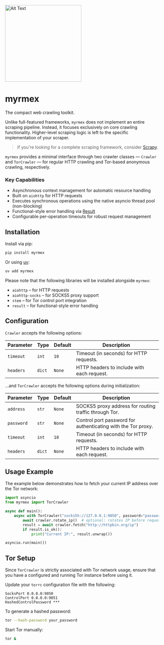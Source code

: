 <img src="https://github.com/user-attachments/assets/02206eff-e899-47a1-9ca8-5480c24b79b7" alt="Alt Text" height="250">

# myrmex

The compact web crawling toolkit.

Unlike full-featured frameworks, `myrmex` does not implement an entire scraping pipeline. Instead, it focuses exclusively on core crawling functionality. Higher-level scraping logic is left to the specific implementation of your scraper.

> If you're looking for a complete scraping framework, consider [Scrapy](https://github.com/scrapy/scrapy).

`myrmex` provides a minimal interface through two crawler classes — `Crawler` and `TorCrawler` — for regular HTTP crawling and Tor-based anonymous crawling, respectively.

### Key Capabilities

- Asynchronous context management for automatic resource handling
- Built on `aiohttp` for HTTP requests
- Executes synchronous operations using the native asyncio thread pool (non-blocking)
- Functional-style error handling via [Result](https://github.com/rustedpy/result)
- Configurable per-operation timeouts for robust request management

## Installation

Install via pip:

```bash
pip install myrmex
```

Or using [uv](https://github.com/astral-sh/uv):

```bash
uv add myrmex
```

Please note that the following libraries will be installed alongside `myrmex`:

- `aiohttp` – for HTTP requests
- `aiohttp-socks` – for SOCKS5 proxy support
- `stem` – for Tor control port integration
- `result` – for functional-style error handling

## Configuration

`Crawler` accepts the following options:

| Parameter | Type   | Default | Description                                |
| --------- | ------ | ------- | ------------------------------------------ |
| `timeout` | `int`  | `10`    | Timeout (in seconds) for HTTP requests.    |
| `headers` | `dict` | `None`  | HTTP headers to include with each request. |

…and `TorCrawler` accepts the following options during initialization:

| Parameter  | Type   | Default | Description                                                  |
| ---------- | ------ | ------- | ------------------------------------------------------------ |
| `address`  | `str`  | `None`  | SOCKS5 proxy address for routing traffic through Tor.        |
| `password` | `str`  | `None`  | Control port password for authenticating with the Tor proxy. |
| `timeout`  | `int`  | `10`    | Timeout (in seconds) for HTTP requests.                      |
| `headers`  | `dict` | `None`  | HTTP headers to include with each request.                   |

## Usage Example

The example below demonstrates how to fetch your current IP address over the Tor network:

```python
import asyncio
from myrmex import TorCrawler

async def main():
    async with TorCrawler("socks5h://127.0.0.1:9050", password="password") as crawler:
        await crawler.rotate_ip()  # optional: rotates IP before request
        result = await crawler.fetch("http://httpbin.org/ip")
        if result.is_ok():
            print("Current IP:", result.unwrap())

asyncio.run(main())
```

## Tor Setup

Since `TorCrawler` is strictly associated with Tor network usage, ensure that you have a configured and running Tor instance before using it.

Update your `torrc` configuration file with the following:

```torrc
SocksPort 0.0.0.0:9050
ControlPort 0.0.0.0:9051
HashedControlPassword ***
```

To generate a hashed password:

```bash
tor --hash-password your_password
```

Start Tor manually:

```bash
tor &
```
